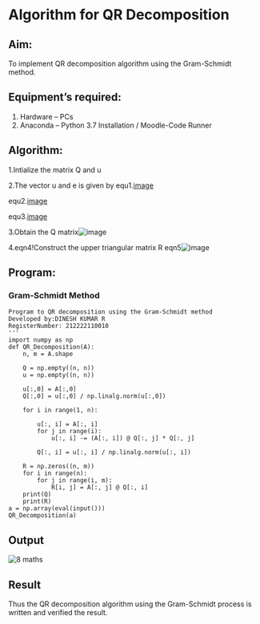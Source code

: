 # Algorithm for QR Decomposition

## Aim:

To implement QR decomposition algorithm using the Gram-Schmidt method.

## Equipment’s required:

1.	Hardware – PCs
2.	Anaconda – Python 3.7 Installation / Moodle-Code Runner

## Algorithm:

1.Intialize the matrix Q and u

2.The vector u and e is given by
equ1.[image](https://github.com/DINESH18032004/QRdecomposition/assets/119477784/f7d794ac-b3f3-4e13-a1e5-c61439326e5e)


equ2.[image](https://github.com/DINESH18032004/QRdecomposition/assets/119477784/5197555e-75fd-4889-9158-be3d6ce6e2f3)


equ3.[image](https://github.com/DINESH18032004/QRdecomposition/assets/119477784/d3f08b42-ff42-4027-8dc9-5a5f09442b44)


3.Obtain the Q matrix![image](https://github.com/DINESH18032004/QRdecomposition/assets/119477784/6fc53632-db42-4f1d-9abc-03184c8a07d7)

4.eqn4!Construct the upper triangular matrix R eqn5![image](https://github.com/DINESH18032004/QRdecomposition/assets/119477784/ed8639be-ecbd-4263-a3f2-4dff843a8812)




## Program:

### Gram-Schmidt Method
```
Program to QR decomposition using the Gram-Schmidt method
Developed by:DINESH KUMAR R
RegisterNumber: 212222110010
'''
import numpy as np
def QR_Decomposition(A):
    n, m = A.shape
    
    Q = np.empty((n, n))
    u = np.empty((n, n))
    
    u[:,0] = A[:,0]
    Q[:,0] = u[:,0] / np.linalg.norm(u[:,0])
     
    for i in range(1, n):
        
        u[:, i] = A[:, i]
        for j in range(i):
            u[:, i] -= (A[:, i]) @ Q[:, j] * Q[:, j]
        
        Q[:, i] = u[:, i] / np.linalg.norm(u[:, i])
        
    R = np.zeros((n, m))
    for i in range(n):
        for j in range(i, m):
            R[i, j] = A[:, j] @ Q[:, i]
    print(Q)
    print(R)
a = np.array(eval(input()))
QR_Decomposition(a)

```

## Output

![8 maths](https://github.com/DINESH18032004/QRdecomposition/assets/119477784/181b5e06-3b63-412a-a316-eed6db1c806a)

## Result

Thus the QR decomposition algorithm using the Gram-Schmidt process is written and verified the result.
